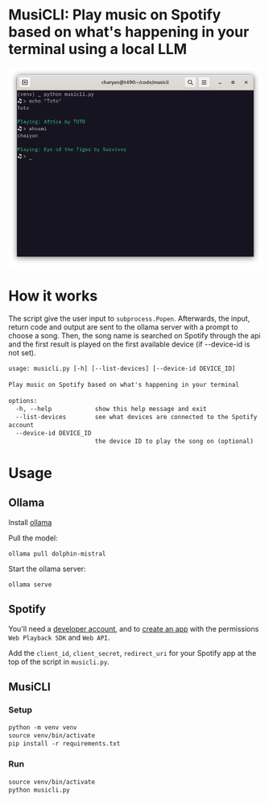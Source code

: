 # MusiCLI: Play music on Spotify based on what's happening in your terminal using a local LLM

![screenshot](screenshot.png)

# How it works

The script give the user input to `subprocess.Popen`. Afterwards, the input, return code and output are sent to the ollama server with a prompt to choose a song. Then, the song name is searched on Spotify through the api and the first result is played on the first available device (if --device-id is not set).

```
usage: musicli.py [-h] [--list-devices] [--device-id DEVICE_ID]

Play music on Spotify based on what's happening in your terminal

options:
  -h, --help            show this help message and exit
  --list-devices        see what devices are connected to the Spotify account
  --device-id DEVICE_ID
                        the device ID to play the song on (optional)
```

# Usage
## Ollama
Install [ollama](https://ollama.ai/)

Pull the model:
```
ollama pull dolphin-mistral
```

Start the ollama server:
```
ollama serve
```

## Spotify
You'll need a [developer account](https://developer.spotify.com/), and to [create an app](https://developer.spotify.com/dashboard/create) with the permissions `Web Playback SDK` and `Web API`.

Add the `client_id`, `client_secret`, `redirect_uri` for your Spotify app at the top of the script in `musicli.py`.


## MusiCLI
### Setup
```
python -m venv venv
source venv/bin/activate
pip install -r requirements.txt
```

### Run
```
source venv/bin/activate
python musicli.py

```